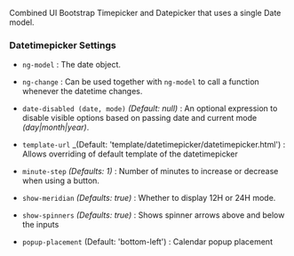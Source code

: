 Combined UI Bootstrap Timepicker and Datepicker that uses a single Date model.

### Datetimepicker Settings ###

 * `ng-model`
 	:
 	The date object.

 * `ng-change`
 	:
 	Can be used together with `ng-model` to call a function whenever the datetime changes.

 * `date-disabled (date, mode)`
 	_(Default: null)_ :
 	An optional expression to disable visible options based on passing date and current mode _(day|month|year)_.

 * `template-url`
  _(Default: 'template/datetimepicker/datetimepicker.html') :
  Allows overriding of default template of the datetimepicker
 
 * `minute-step`
 	_(Defaults: 1)_ :
 	 Number of minutes to increase or decrease when using a button.

 * `show-meridian`
 	_(Defaults: true)_ :
 	Whether to display 12H or 24H mode.

 * `show-spinners`
    _(Defaults: true)_ :
     Shows spinner arrows above and below the inputs

 * `popup-placement`
  (Default: 'bottom-left') :
  Calendar popup placement